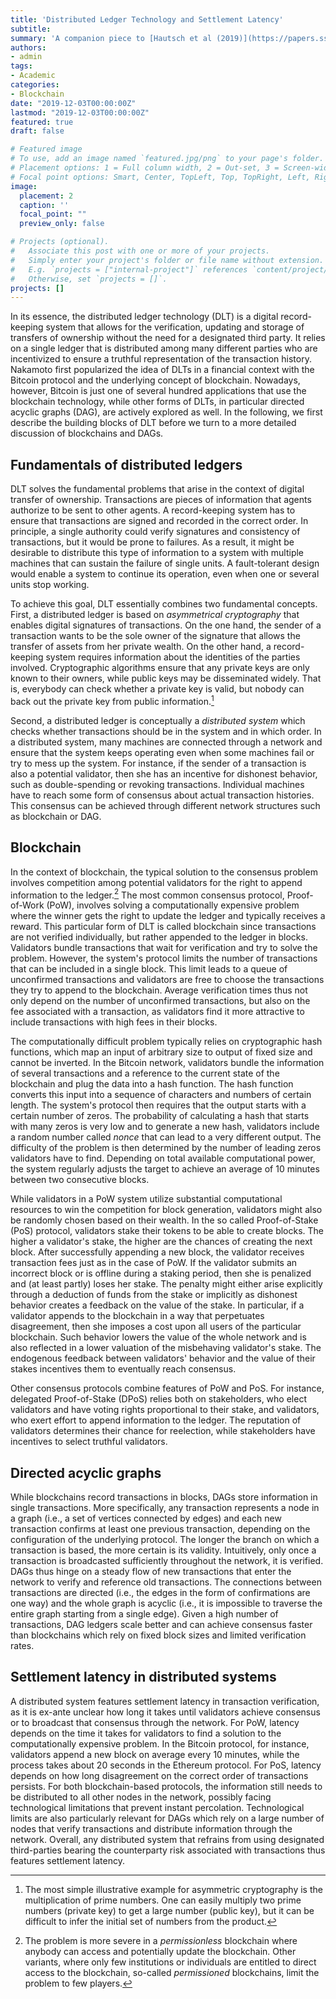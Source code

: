 ```yaml
---
title: 'Distributed Ledger Technology and Settlement Latency'
subtitle: 
summary: 'A companion piece to [Hautsch et al (2019)](https://papers.ssrn.com/sol3/papers.cfm?abstract_id=3302159) on how latency enters blockchain-based settlement'
authors:
- admin
tags:
- Academic
categories:
- Blockchain
date: "2019-12-03T00:00:00Z"
lastmod: "2019-12-03T00:00:00Z"
featured: true
draft: false

# Featured image
# To use, add an image named `featured.jpg/png` to your page's folder.
# Placement options: 1 = Full column width, 2 = Out-set, 3 = Screen-width
# Focal point options: Smart, Center, TopLeft, Top, TopRight, Left, Right, BottomLeft, Bottom, BottomRight
image:
  placement: 2
  caption: ''
  focal_point: ""
  preview_only: false

# Projects (optional).
#   Associate this post with one or more of your projects.
#   Simply enter your project's folder or file name without extension.
#   E.g. `projects = ["internal-project"]` references `content/project/deep-learning/index.md`.
#   Otherwise, set `projects = []`.
projects: []
---
```


In its essence, the distributed ledger technology (DLT) is a digital record-keeping system that allows for the verification, updating and storage of transfers of ownership without the need for a designated third party. It relies on a single ledger that is distributed among many different parties who are incentivized to ensure a truthful representation of the transaction history. Nakamoto first popularized the idea of DLTs in a financial context with the Bitcoin protocol and the underlying concept of blockchain. Nowadays, however, Bitcoin is just one of several hundred applications that use the blockchain technology, while other forms of DLTs, in particular directed acyclic graphs (DAG), are actively explored as well. In the following, we first describe the building blocks of DLT before we turn to a more detailed discussion of blockchains and DAGs.

## Fundamentals of distributed ledgers

DLT solves the fundamental problems that arise in the context of digital transfer of ownership. Transactions are pieces of information that agents authorize to be sent to other agents. A record-keeping system has to ensure that transactions are signed and recorded in the correct order. In principle, a single authority could verify signatures and consistency of transactions, but it would be prone to failures. As a result, it might be desirable to distribute this type of information to a system with multiple machines that can sustain the failure of single units. A fault-tolerant design would enable a system to continue its operation, even when one or several units stop working.

To achieve this goal, DLT essentially combines two fundamental concepts. First, a distributed ledger is based on *asymmetrical cryptography* that enables digital signatures of transactions. On the one hand, the sender of a transaction wants to be the sole owner of the signature that allows the transfer of assets from her private wealth. On the other hand, a record-keeping system requires information about the identities of the parties involved. Cryptographic algorithms ensure that any private keys are only known to their owners, while public keys may be disseminated widely. That is, everybody can check whether a private key is valid, but nobody can back out the private key from public information.[^1]

Second, a distributed ledger is conceptually a *distributed system* which checks whether transactions should be in the system and in which order. In a distributed system, many machines are connected through a network and ensure that the system keeps operating even when some machines fail or try to mess up the system. For instance, if the sender of a transaction is also a potential validator, then she has an incentive for dishonest behavior, such as double-spending or revoking transactions. Individual machines have to reach some form of consensus about actual transaction histories. This consensus can be achieved through different network structures such as blockchain or DAG. 

## Blockchain

In the context of blockchain, the typical solution to the consensus problem involves competition among potential validators for the right to append information to the ledger.[^2] The most common consensus protocol, Proof-of-Work (PoW), involves solving a computationally expensive problem where the winner gets the right to update the ledger and typically receives a reward. This particular form of DLT is called blockchain since transactions are not verified individually, but rather appended to the ledger in blocks. Validators bundle transactions that wait for verification and try to solve the problem. However, the system's protocol limits the number of transactions that can be included in a single block. This limit leads to a queue of unconfirmed transactions and validators are free to choose the transactions they try to append to the blockchain. Average verification times thus not only depend on the number of unconfirmed transactions, but also on the fee associated with a transaction, as validators find it more attractive to include transactions with high fees in their blocks.

The computationally difficult problem typically relies on cryptographic hash functions, which map an input of arbitrary size to output of fixed size and cannot be inverted. In the Bitcoin network, validators bundle the information of several transactions and a reference to the current state of the blockchain and plug the data into a hash function. The hash function converts this input into a sequence of characters and numbers of certain length. The system's protocol then requires that the output starts with a certain number of zeros. The probability of calculating a hash that starts with many zeros is very low and to generate a new hash, validators include a random number called *nonce* that can lead to a very different output. The difficulty of the problem is then determined by the number of leading zeros validators have to find. Depending on total available computational power, the system regularly adjusts the target to achieve an average of 10 minutes between two consecutive blocks.

While validators in a PoW system utilize substantial computational resources to win the competition for block generation, validators might also be randomly chosen based on their wealth. In the so called Proof-of-Stake (PoS) protocol, validators stake their tokens to be able to create blocks. The higher a validator's stake, the higher are the chances of creating the next block. After successfully appending a new block, the validator receives transaction fees just as in the case of PoW. If the validator submits an incorrect block or is offline during a staking period, then she is penalized and (at least partly) loses her stake. The penalty might either arise explicitly through a deduction of funds from the stake or implicitly as dishonest behavior creates a feedback on the value of the stake. In particular, if a validator appends to the blockchain in a way that perpetuates disagreement, then she imposes a cost upon all users of the particular blockchain. Such behavior lowers the value of the whole network and is also reflected in a lower valuation of the misbehaving validator's stake. The endogenous feedback between validators' behavior and the value of their stakes incentives them to eventually reach consensus.

Other consensus protocols combine features of PoW and PoS. For instance, delegated Proof-of-Stake (DPoS) relies both on stakeholders, who elect validators and have voting rights proportional to their stake, and validators, who exert effort to append information to the ledger. The reputation of validators determines their chance for reelection, while stakeholders have incentives to select truthful validators. 

## Directed acyclic graphs

While blockchains record transactions in blocks, DAGs store information in single transactions. More specifically, any transaction represents a node in a graph (i.e., a set of vertices connected by edges) and each new transaction confirms at least one previous transaction, depending on the configuration of the underlying protocol. The longer the branch on which a transaction is based, the more certain is its validity. Intuitively, only once a transaction is broadcasted sufficiently throughout the network, it is verified. DAGs thus hinge on a steady flow of new transactions that enter the network to verify and reference old transactions. The connections between transactions are directed (i.e., the edges in the form of confirmations are one way) and the whole graph is acyclic (i.e., it is impossible to traverse the entire graph starting from a single edge). Given a high number of transactions, DAG ledgers scale better and can achieve consensus faster than blockchains which rely on fixed block sizes and limited verification rates. 

## Settlement latency in distributed systems

A distributed system features settlement latency in transaction verification, as it is ex-ante unclear how long it takes until validators achieve consensus or to broadcast that consensus through the network. For PoW, latency depends on the time it takes for validators to find a solution to the computationally expensive problem. In the Bitcoin protocol, for instance, validators append a new block on average every 10 minutes, while the process takes about 20 seconds in the Ethereum protocol. For PoS, latency depends on how long disagreement on the correct order of transactions persists. For both blockchain-based protocols, the information still needs to be distributed to all other nodes in the network, possibly facing technological limitations that prevent instant percolation. Technological limits are also particularly relevant for DAGs which rely on a large number of nodes that verify transactions and distribute information through the network. Overall, any distributed system that refrains from using designated third-parties bearing the counterparty risk associated with transactions thus features settlement latency. 

[^1]: The most simple illustrative example for asymmetric cryptography is the multiplication of prime numbers. One can easily multiply two prime numbers (private key) to get a large number (public key), but it can be difficult to infer the initial set of numbers from the product.

[^2]: The problem is more severe in a *permissionless* blockchain where anybody can access and potentially update the blockchain. Other variants, where only few institutions or individuals are entitled to direct access to the blockchain, so-called *permissioned* blockchains, limit the problem to few players.
